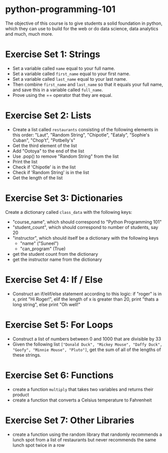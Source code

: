 # python-programming-101
The objective of this course is to give students a solid foundation in python, which they can use to build for the web or do data science, data analytics and much, much more.

# Exercise Set 1: Strings
- Set a variable called `name` equal to your full name.
- Set a variable called `first_name` equal to your first name.
- Set a variable called `last_name` equal to your last name.
- Then combine `first_name` and `last_name` so that it equals your full name, and save this in a variable called `full_name`.
- Prove using the == operator that they are equal.

# Exercise Set 2: Lists
- Create a list called `restaurants` consisting of the following elements in this order:
"Laut", "Random String", "Chipotle", "Eataly", "Sophie's Cuban", "Chop't", "Potbelly's"
- Get the third element of the list
- Add "Ootoya" to the end of the list
- Use .pop() to remove "Random String" from the list
- Print the list
- Check if 'Chipotle' is in the list
- Check if 'Random String' is in the list
- Get the length of the list

# Exercise Set 3: Dictionaries
Create a dictionary called `class_data` with the following keys:
- "course_name", which should correspond to "Python Programming 101"
- "student_count", which should correspond to number of students, say 20
- "instructor", which should itself be a dictionary with the following keys
    - "name" ("Suneel")
    - "can_program" (True)
- get the student count from the dictionary
- get the instructor name from the dictionary

# Exercise Set 4: If / Else
- Construct an if/elif/else statement according to this logic: if "roger" is in x, print "Hi Roger!", elif the length of x is greater than 20, print "thats a long string", else print "Oh well!"

# Exercise Set 5: For Loops
- Construct a list of numbers between 0 and 1000 that are divisible by 33
- Given the following list `["Donald Duck", "Mickey Mouse", "Daffy Duck", "Goofy", "Minnie Mouse", "Pluto"]`, get the sum of all of the lengths of these strings.

# Exercise Set 6: Functions
- create a function `multiply` that takes two variables and returns their product
- create a function that converts a Celsius temperature to Fahrenheit

# Exercise Set 7: Other Libraries
- create a function using the random library that randomly recommends a lunch spot from a list of restaurants but never recommends the same lunch spot twice in a row

